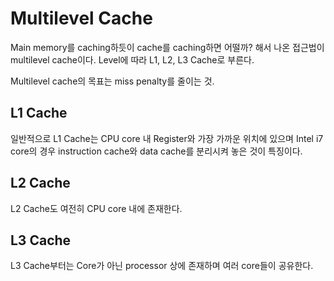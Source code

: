 # Multilevel Cache

Main memory를 caching하듯이 cache를 caching하면 어떨까? 해서 나온 접근법이 multilevel cache이다.
Level에 따라 L1, L2, L3 Cache로 부른다.

Multilevel cache의 목표는 miss penalty를 줄이는 것.

## L1 Cache

일반적으로 L1 Cache는 CPU core 내 Register와 가장 가까운 위치에 있으며 Intel i7 core의 경우 instruction cache와 data cache를 분리시켜 놓은 것이 특징이다.

## L2 Cache

L2 Cache도 여전히 CPU core 내에 존재한다.

## L3 Cache

L3 Cache부터는 Core가 아닌 processor 상에 존재하며 여러 core들이 공유한다.
